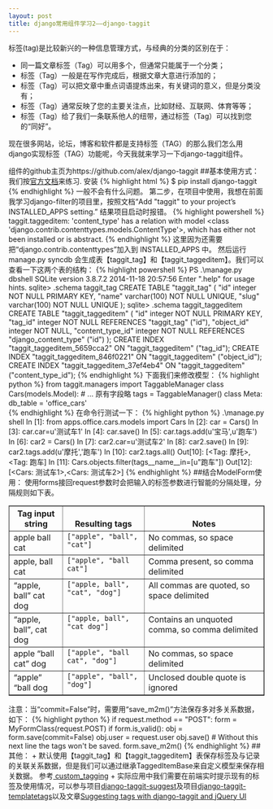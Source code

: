 ```yaml
---
layout: post
title: django常用组件学习2——django-taggit
---
```

  标签(tag)是比较新兴的一种信息管理方式，与经典的分类的区别在于：

+  同一篇文章标签（Tag）可以用多个，但通常只能属于一个分类；
+  标签（Tag）一般是在写作完成后，根据文章大意进行添加的；
+  标签（Tag）可以把文章中重点词语提炼出来，有关键词的意义，但是分类没有；
+  标签（Tag）通常反映了您的主要关注点，比如财经、互联网、体育等等；
+  标签（Tag）给了我们一条联系他人的纽带，通过标签（Tag）可以找到您的“同好”。

现在很多网站，论坛，博客和软件都是支持标签（TAG）的那么我们怎么用django实现标签（TAG）功能呢，今天我就来学习一下django-taggit组件。


组件的github主页为https://github.com/alex/django-taggit
##基本使用方式：
我们按<a href="http://django-taggit.readthedocs.org/en/latest/getting_started.html" target="_blank">官方文档</a>来练习.
安装
{% highlight html %}
$ pip install django-taggit
{% endhighlight %}
一般不会有什么问题。
第二步，在项目中使用，我想在前面我学习django-filter的项目里，按照文档“Add "taggit" to your project’s INSTALLED_APPS setting.”
结果项目启动时报错。
{% highlight powershell %}
taggit.taggeditem: 'content_type' has a relation with model <class 'django.contrib.contenttypes.models.ContentType'>, which has either not been installed or is abstract.
{% endhighlight %}
这里因为还需要把“django.contrib.contenttypes”加入到 INSTALLED_APPS 中。
然后运行manage.py syncdb 会生成表【taggit_tag】和【taggit_taggeditem】。我们可以查看一下这两个表的结构：
{% highlight powershell %}
PS .\manage.py dbshell
SQLite version 3.8.7.2 2014-11-18 20:57:56
Enter ".help" for usage hints.
sqlite> .schema taggit_tag
CREATE TABLE "taggit_tag" (
    "id" integer NOT NULL PRIMARY KEY,
    "name" varchar(100) NOT NULL UNIQUE,
    "slug" varchar(100) NOT NULL UNIQUE
);
sqlite> .schema taggit_taggeditem
CREATE TABLE "taggit_taggeditem" (
    "id" integer NOT NULL PRIMARY KEY,
    "tag_id" integer NOT NULL REFERENCES "taggit_tag" ("id"),
    "object_id" integer NOT NULL,
    "content_type_id" integer NOT NULL REFERENCES "django_content_type" ("id")
);
CREATE INDEX "taggit_taggeditem_5659cca2" ON "taggit_taggeditem" ("tag_id");
CREATE INDEX "taggit_taggeditem_846f0221" ON "taggit_taggeditem" ("object_id");
CREATE INDEX "taggit_taggeditem_37ef4eb4" ON "taggit_taggeditem" ("content_type_id");
{% endhighlight %}
下面我们来修改模型：
{% highlight python %}
from taggit.managers import TaggableManager
class Cars(models.Model):
    # ... 原有字段略
    tags = TaggableManager()
    class Meta:
        db_table = 'office_cars'    
{% endhighlight %}
在命令行测试一下：
{% highlight python %}
.\manage.py shell
In [1]: from apps.office.cars.models import Cars
In [2]: car = Cars()
In [3]: car.car=u'测试车1'
In [4]: car.save()
In [5]: car.tags.add(u'宝马',u'跑车')
In [6]: car2 = Cars()
In [7]: car2.car=u'测试车2'
In [8]: car2.save()
In [9]: car2.tags.add(u'摩托','跑车')
In [10]: car2.tags.all()
Out[10]: [<Tag: 摩托>, <Tag: 跑车]
In [11]: Cars.objects.filter(tags__name__in=[u"跑车"])
Out[12]: [<Cars: 测试车1>,<Cars: 测试车2>]
{% endhighlight %}
##结合ModelForm使用：
使用forms接回request参数时会把输入的标签参数进行智能的分隔处理，分隔规则如下表。
<table class="docutils" border="1">
<colgroup>
<col width="21%">
<col width="32%">
<col width="47%">
</colgroup>
<thead valign="bottom">
<tr class="row-odd"><th class="head">Tag input string</th>
<th class="head">Resulting tags</th>
<th class="head">Notes</th>
</tr>
</thead>
<tbody valign="top">
<tr class="row-even"><td>apple ball cat</td>
<td><code class="docutils literal"><span class="pre">["apple",</span> <span class="pre">"ball",</span> <span class="pre">"cat"]</span></code></td>
<td>No commas, so space delimited</td>
</tr>
<tr class="row-odd"><td>apple, ball cat</td>
<td><code class="docutils literal"><span class="pre">["apple",</span> <span class="pre">"ball</span> <span class="pre">cat"]</span></code></td>
<td>Comma present, so comma delimited</td>
</tr>
<tr class="row-even"><td>“apple, ball” cat dog</td>
<td><code class="docutils literal"><span class="pre">["apple,</span> <span class="pre">ball",</span> <span class="pre">"cat",</span> <span class="pre">"dog"]</span></code></td>
<td>All commas are quoted, so space delimited</td>
</tr>
<tr class="row-odd"><td>“apple, ball”, cat dog</td>
<td><code class="docutils literal"><span class="pre">["apple,</span> <span class="pre">ball",</span> <span class="pre">"cat</span> <span class="pre">dog"]</span></code></td>
<td>Contains an unquoted comma, so comma delimited</td>
</tr>
<tr class="row-even"><td>apple “ball cat” dog</td>
<td><code class="docutils literal"><span class="pre">["apple",</span> <span class="pre">"ball</span> <span class="pre">cat",</span> <span class="pre">"dog"]</span></code></td>
<td>No commas, so space delimited</td>
</tr>
<tr class="row-odd"><td>“apple” “ball dog</td>
<td><code class="docutils literal"><span class="pre">["apple",</span> <span class="pre">"ball",</span> <span class="pre">"dog"]</span></code></td>
<td>Unclosed double quote is ignored</td>
</tr>
</tbody>
</table>
注意：当“commit=False”时，需要用“save_m2m()”方法保存多对多关系数据，如下：
{% highlight python %}
if request.method == "POST":
    form = MyFormClass(request.POST)
    if form.is_valid():
        obj = form.save(commit=False)
        obj.user = request.user
        obj.save()
        # Without this next line the tags won't be saved.
        form.save_m2m()
{% endhighlight %}
##其他：
+  默认使用【taggit_tag】和【taggit_taggeditem】表保存标签及与记录的关联关系数据，但是我们可以通过继承TaggedItemBase来自定义模型来保存相关数据。
   参考<a href="http://django-taggit.readthedocs.org/en/latest/custom_tagging.html" target="_blank"> custom_tagging</a>
+  实际应用中我们需要在前端实时提示现有的标签及使用情况，可以参与项目<a href="https://github.com/frankwiles/django-taggit-suggest" target="_blank">django-taggit-suggest</a>及项目<a href="https://github.com/feuervogel/django-taggit-templatetags">django-taggit-templatetags</a>以及文章<a href="http://charlesleifer.com/blog/suggesting-tags-django-taggit-and-jquery-ui/" target="_blank">Suggesting tags with django-taggit and jQuery UI</a>
